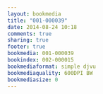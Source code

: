 ```yaml
---
layout: bookmedia
title: "001-000039"
date: 2014-08-24 10:18
comments: true
sharing: true
footer: true
bookmedia: 001-000039
bookindex: 002-000015
bookmediaformat: simple djvu
bookmediaquality: 600DPI BW
bookmediasize: 0
---
```


